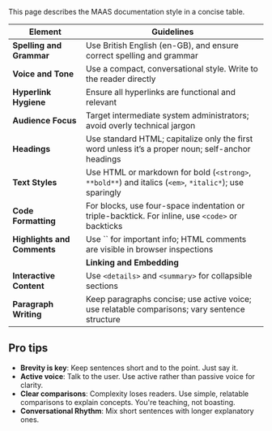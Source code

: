 This page describes the MAAS documentation style in a concise table.

| **Element**                                                                                                               | **Guidelines**                                                                                          |
|---------------------------------------------------------------------------------------------------------------------------|---------------------------------------------------------------------------------------------------------|
| **Spelling and Grammar**                                                                                                  | Use British English (en-GB), and ensure correct spelling and grammar                                    |
| **Voice and Tone**                                                                                                        | Use a compact, conversational style. Write to the reader directly                                       |
| **Hyperlink Hygiene**                                                                                                     | Ensure all hyperlinks are functional and relevant                                                       |
| **Audience Focus**                                                                                                        | Target intermediate system administrators; avoid overly technical jargon                                |
| **Headings**                                                                                                              | Use standard HTML; capitalize only the first word unless it’s a proper noun; self-anchor headings      |
| **Text Styles**                                                                                                           | Use HTML or markdown for bold (`<strong>`, `**bold**`) and italics (`<em>`, `*italic*`); use sparingly |
| **Code Formatting**                                                                                                       | For blocks, use four-space indentation or triple-backtick. For inline, use `<code>` or backticks       |
| **Highlights and Comments**                                                                                               | Use `` for important info; HTML comments are visible in browser inspections                |           |
| | **Linking and Embedding**     | Format hyperlinks as `[text](URL)`; embed images with appropriate context and cropping |                                                                                                         |
| **Interactive Content**                                                                                                   | Use `<details>` and `<summary>` for collapsible sections                                               |
| **Paragraph Writing**                                                                                                     | Keep paragraphs concise; use active voice; use relatable comparisons; vary sentence structure          |

## Pro tips

- **Brevity is key**: Keep sentences short and to the point. Just say it.
- **Active voice**: Talk to the user. Use active rather than passive voice for clarity.
- **Clear comparisons**: Complexity loses readers. Use simple, relatable comparisons to explain concepts. You're teaching, not boasting.
- **Conversational Rhythm**: Mix short sentences with longer explanatory ones.

